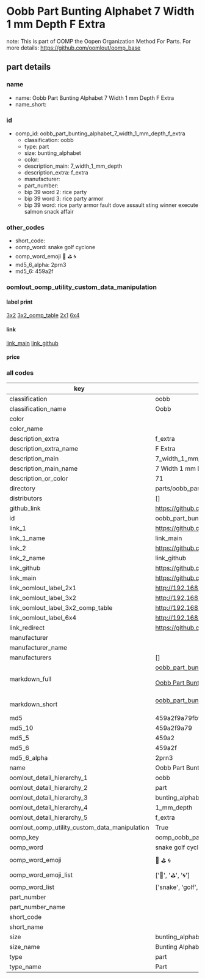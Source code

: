 # Oobb Part Bunting Alphabet 7 Width 1 mm Depth F Extra  

note: This is part of OOMP the Oopen Organization Method For Parts. For more details: https://github.com/oomlout/oomp_base

##  part details
  







### name
* name: Oobb Part Bunting Alphabet 7 Width 1 mm Depth F Extra
* name_short: 
### id
* oomp_id: oobb_part_bunting_alphabet_7_width_1_mm_depth_f_extra
  * classification: oobb
  * type: part
  * size: bunting_alphabet
  * color: 
  * description_main: 7_width_1_mm_depth
  * description_extra: f_extra
  * manufacturer: 
  * part_number: 
  * bip 39 word 2: rice party
  * bip 39 word 3: rice party armor
  * bip 39 word: rice party armor fault dove assault sting winner execute salmon snack affair

### other_codes
* short_code: 
* oomp_word: snake golf cyclone
* oomp_word_emoji :snake: :golf: :cyclone:
* md5_6_alpha: 2prn3
* md5_6: 459a2f






### oomlout_oomp_utility_custom_data_manipulation
#### label print
[3x2](http://192.168.1.245:1112/?label=oomp%202prn3)
[3x2_oomp_table](http://192.168.1.108:1112/?label=oomp%202prn3)
[2x1](http://192.168.1.242:1112/?label=oomp%202prn3)
[6x4](http://192.168.1.55:1112/?label=oomp%202prn3)    

#### link

[link_main](https://github.com/oomlout/oomlout_oomp_version_1_messy/tree/main/parts/oobb_part_bunting_alphabet_7_width_1_mm_depth_f_extra) [link_github](https://github.com/oomlout/oomlout_oomp_version_1_messy/tree/main/parts/oobb_part_bunting_alphabet_7_width_1_mm_depth_f_extra)                             

#### price







### all codes 
| key | value |  
| --- | --- |  
| classification | oobb |  
| classification_name | Oobb |  
| color |  |  
| color_name |  |  
| description_extra | f_extra |  
| description_extra_name | F Extra |  
| description_main | 7_width_1_mm_depth |  
| description_main_name | 7 Width 1 mm Depth |  
| description_or_color | 71 |  
| directory | parts/oobb_part_bunting_alphabet_7_width_1_mm_depth_f_extra |  
| distributors | [] |  
| github_link | https://github.com/oomlout/oomlout_oomp_part_src/tree/main/parts/oobb_part_bunting_alphabet_7_width_1_mm_depth_f_extra |  
| id | oobb_part_bunting_alphabet_7_width_1_mm_depth_f_extra |  
| link_1 | https://github.com/oomlout/oomlout_oomp_version_1_messy/tree/main/parts/oobb_part_bunting_alphabet_7_width_1_mm_depth_f_extra |  
| link_1_name | link_main |  
| link_2 | https://github.com/oomlout/oomlout_oomp_version_1_messy/tree/main/parts/oobb_part_bunting_alphabet_7_width_1_mm_depth_f_extra |  
| link_2_name | link_github |  
| link_github | https://github.com/oomlout/oomlout_oomp_version_1_messy/tree/main/parts/oobb_part_bunting_alphabet_7_width_1_mm_depth_f_extra |  
| link_main | https://github.com/oomlout/oomlout_oomp_version_1_messy/tree/main/parts/oobb_part_bunting_alphabet_7_width_1_mm_depth_f_extra |  
| link_oomlout_label_2x1 | http://192.168.1.242:1112/?label=oomp%202prn3 |  
| link_oomlout_label_3x2 | http://192.168.1.245:1112/?label=oomp%202prn3 |  
| link_oomlout_label_3x2_oomp_table | http://192.168.1.108:1112/?label=oomp%202prn3 |  
| link_oomlout_label_6x4 | http://192.168.1.55:1112/?label=oomp%202prn3 |  
| link_redirect | https://github.com/oomlout/oomlout_oomp_version_1_messy/tree/main/parts/oobb_part_bunting_alphabet_7_width_1_mm_depth_f_extra |  
| manufacturer |  |  
| manufacturer_name |  |  
| manufacturers | [] |  
| markdown_full | [oobb_part_bunting_alphabet_7_width_1_mm_depth_f_extra](none)<br>[](none)<br>[Oobb Part Bunting Alphabet 7 Width 1 Mm Depth F Extra](none)<br><br> |  
| markdown_short | [oobb_part_bunting_alphabet_7_width_1_mm_depth_f_extra](none)<br><br> |  
| md5 | 459a2f9a79fbfabc3620e53e17e825c9 |  
| md5_10 | 459a2f9a79 |  
| md5_5 | 459a2 |  
| md5_6 | 459a2f |  
| md5_6_alpha | 2prn3 |  
| name | Oobb Part Bunting Alphabet 7 Width 1 mm Depth F Extra |  
| oomlout_detail_hierarchy_1 | oobb |  
| oomlout_detail_hierarchy_2 | part |  
| oomlout_detail_hierarchy_3 | bunting_alphabet |  
| oomlout_detail_hierarchy_4 | 1_mm_depth |  
| oomlout_detail_hierarchy_5 | f_extra |  
| oomlout_oomp_utility_custom_data_manipulation | True |  
| oomp_key | oomp_oobb_part_bunting_alphabet_7_width_1_mm_depth_f_extra |  
| oomp_word | snake golf cyclone |  
| oomp_word_emoji | :snake: :golf: :cyclone: |  
| oomp_word_emoji_list | [':snake:', ':golf:', ':cyclone:'] |  
| oomp_word_list | ['snake', 'golf', 'cyclone'] |  
| part_number |  |  
| part_number_name |  |  
| short_code |  |  
| short_name |  |  
| size | bunting_alphabet |  
| size_name | Bunting Alphabet |  
| type | part |  
| type_name | Part |  
